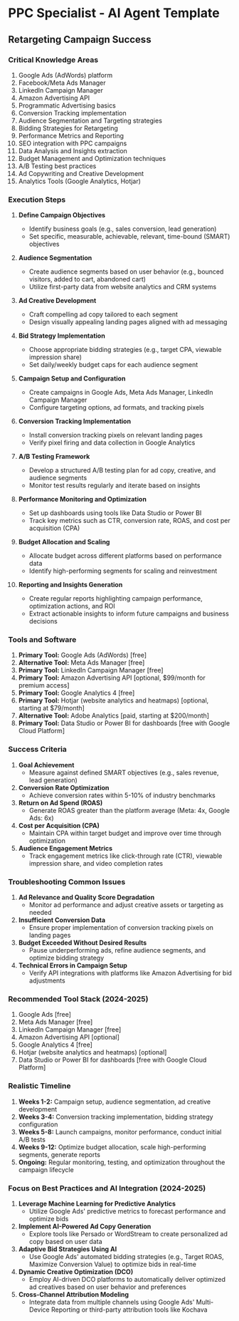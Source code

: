 # PPC Specialist - AI Agent Template

## Retargeting Campaign Success

### Critical Knowledge Areas

1. Google Ads (AdWords) platform
2. Facebook/Meta Ads Manager
3. LinkedIn Campaign Manager
4. Amazon Advertising API
5. Programmatic Advertising basics
6. Conversion Tracking implementation
7. Audience Segmentation and Targeting strategies
8. Bidding Strategies for Retargeting
9. Performance Metrics and Reporting
10. SEO integration with PPC campaigns
11. Data Analysis and Insights extraction
12. Budget Management and Optimization techniques
13. A/B Testing best practices
14. Ad Copywriting and Creative Development
15. Analytics Tools (Google Analytics, Hotjar)

### Execution Steps

1. **Define Campaign Objectives**
   - Identify business goals (e.g., sales conversion, lead generation)
   - Set specific, measurable, achievable, relevant, time-bound (SMART) objectives

2. **Audience Segmentation**
   - Create audience segments based on user behavior (e.g., bounced visitors, added to cart, abandoned cart)
   - Utilize first-party data from website analytics and CRM systems

3. **Ad Creative Development**
   - Craft compelling ad copy tailored to each segment
   - Design visually appealing landing pages aligned with ad messaging

4. **Bid Strategy Implementation**
   - Choose appropriate bidding strategies (e.g., target CPA, viewable impression share)
   - Set daily/weekly budget caps for each audience segment

5. **Campaign Setup and Configuration**
   - Create campaigns in Google Ads, Meta Ads Manager, LinkedIn Campaign Manager
   - Configure targeting options, ad formats, and tracking pixels

6. **Conversion Tracking Implementation**
   - Install conversion tracking pixels on relevant landing pages
   - Verify pixel firing and data collection in Google Analytics

7. **A/B Testing Framework**
   - Develop a structured A/B testing plan for ad copy, creative, and audience segments
   - Monitor test results regularly and iterate based on insights

8. **Performance Monitoring and Optimization**
   - Set up dashboards using tools like Data Studio or Power BI
   - Track key metrics such as CTR, conversion rate, ROAS, and cost per acquisition (CPA)

9. **Budget Allocation and Scaling**
   - Allocate budget across different platforms based on performance data
   - Identify high-performing segments for scaling and reinvestment

10. **Reporting and Insights Generation**
    - Create regular reports highlighting campaign performance, optimization actions, and ROI
    - Extract actionable insights to inform future campaigns and business decisions

### Tools and Software

1. **Primary Tool:** Google Ads (AdWords) [free]
2. **Alternative Tool:** Meta Ads Manager [free]
3. **Primary Tool:** LinkedIn Campaign Manager [free]
4. **Primary Tool:** Amazon Advertising API [optional, $99/month for premium access]
5. **Primary Tool:** Google Analytics 4 [free]
6. **Primary Tool:** Hotjar (website analytics and heatmaps) [optional, starting at $79/month]
7. **Alternative Tool:** Adobe Analytics [paid, starting at $200/month]
8. **Primary Tool:** Data Studio or Power BI for dashboards [free with Google Cloud Platform]

### Success Criteria

1. **Goal Achievement**
   - Measure against defined SMART objectives (e.g., sales revenue, lead generation)
2. **Conversion Rate Optimization**
   - Achieve conversion rates within 5-10% of industry benchmarks
3. **Return on Ad Spend (ROAS)**
   - Generate ROAS greater than the platform average (Meta: 4x, Google Ads: 6x)
4. **Cost per Acquisition (CPA)**
   - Maintain CPA within target budget and improve over time through optimization
5. **Audience Engagement Metrics**
   - Track engagement metrics like click-through rate (CTR), viewable impression share, and video completion rates

### Troubleshooting Common Issues

1. **Ad Relevance and Quality Score Degradation**
   - Monitor ad performance and adjust creative assets or targeting as needed
2. **Insufficient Conversion Data**
   - Ensure proper implementation of conversion tracking pixels on landing pages
3. **Budget Exceeded Without Desired Results**
   - Pause underperforming ads, refine audience segments, and optimize bidding strategy
4. **Technical Errors in Campaign Setup**
   - Verify API integrations with platforms like Amazon Advertising for bid adjustments

### Recommended Tool Stack (2024-2025)

1. Google Ads [free]
2. Meta Ads Manager [free]
3. LinkedIn Campaign Manager [free]
4. Amazon Advertising API [optional]
5. Google Analytics 4 [free]
6. Hotjar (website analytics and heatmaps) [optional]
7. Data Studio or Power BI for dashboards [free with Google Cloud Platform]

### Realistic Timeline

1. **Weeks 1-2:** Campaign setup, audience segmentation, ad creative development
2. **Weeks 3-4:** Conversion tracking implementation, bidding strategy configuration
3. **Weeks 5-8:** Launch campaigns, monitor performance, conduct initial A/B tests
4. **Weeks 9-12:** Optimize budget allocation, scale high-performing segments, generate reports
5. **Ongoing:** Regular monitoring, testing, and optimization throughout the campaign lifecycle

### Focus on Best Practices and AI Integration (2024-2025)

1. **Leverage Machine Learning for Predictive Analytics**
   - Utilize Google Ads' predictive metrics to forecast performance and optimize bids
2. **Implement AI-Powered Ad Copy Generation**
   - Explore tools like Persado or WordStream to create personalized ad copy based on user data
3. **Adaptive Bid Strategies Using AI**
   - Use Google Ads' automated bidding strategies (e.g., Target ROAS, Maximize Conversion Value) to optimize bids in real-time
4. **Dynamic Creative Optimization (DCO)**
   - Employ AI-driven DCO platforms to automatically deliver optimized ad creatives based on user behavior and preferences
5. **Cross-Channel Attribution Modeling**
   - Integrate data from multiple channels using Google Ads' Multi-Device Reporting or third-party attribution tools like Kochava

